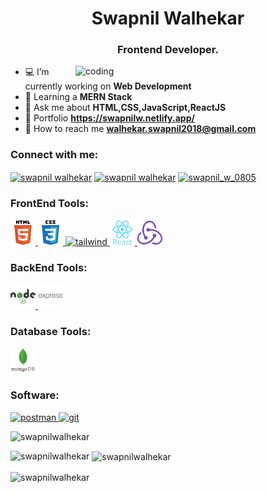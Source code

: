 <h1 align="center">Swapnil Walhekar</h1> 
<h3 align="center">Frontend Developer.</h3>
<img
src="https://camo.githubusercontent.com/cae12fddd9d6982901d82580bdf321d81fb299141098ca1c2d4891870827bf17/68747470733a2f2f6d69726f2e6d656469756d2e636f6d2f6d61782f313336302f302a37513379765349765f7430696f4a2d5a2e676966"
  alt="coding"
  align="right"
  width="400px"
/>

- 💻 I’m currently working on **Web Development**
- 🚀 Learning a **MERN Stack**
- 💬 Ask me about **HTML,CSS,JavaScript,ReactJS** 
- 🔗 Portfolio **https://swapnilw.netlify.app/**
- 📧 How to reach me **walhekar.swapnil2018@gmail.com**

<h3 align="left">Connect with me:</h3>
<p align="left">
  <a href="https://www.linkedin.com/in/swapnil-walhekar-a1617a209/" target="blank"
    ><img
      align="center"
      src="https://upload.wikimedia.org/wikipedia/commons/8/81/LinkedIn_icon.svg"
      alt="swapnil walhekar"
      height="30"
      width="40"
  /></a>
  <a href="https://www.facebook.com/swapnil.walhekar.16" target="blank"
    ><img
      align="center"
      src="https://raw.githubusercontent.com/rahuldkjain/github-profile-readme-generator/master/src/images/icons/Social/facebook.svg"
      alt="swapnil walhekar"
      height="30"
      width="40"
  /></a>
  <a href="https://www.instagram.com/swapnil_w_0805" target="blank"
    ><img
      align="center"
      src="https://raw.githubusercontent.com/rahuldkjain/github-profile-readme-generator/master/src/images/icons/Social/instagram.svg"
      alt="swapnil_w_0805"
      height="30"
      width="40"
  /></a>
</p>
  
<h3 align="left">FrontEnd Tools:</h3>
<p align="left">
  <a href="https://www.w3schools.com/html/" target="_blank" rel="noreferrer">
    <img
      src="https://raw.githubusercontent.com/devicons/devicon/master/icons/html5/html5-original-wordmark.svg"
      alt="html5"
      width="40"
      height="40"
    />
  </a>

  <a href="https://www.w3schools.com/css/" target="_blank" rel="noreferrer">
    <img
      src="https://raw.githubusercontent.com/devicons/devicon/master/icons/css3/css3-original-wordmark.svg"
      alt="css3"
      width="40"
      height="40"
    />
  </a>

  <a href="https://tailwindcss.com/" target="_blank" rel="noreferrer">
    <img
      src="https://upload.wikimedia.org/wikipedia/commons/d/d5/Tailwind_CSS_Logo.svg"
      alt="tailwind"
      width="40"
      height="40"
    />
  </a>
  
  <a href="https://reactjs.org/" target="_blank" rel="noreferrer">
    <img
      src="https://raw.githubusercontent.com/devicons/devicon/master/icons/react/react-original-wordmark.svg"
      alt="react"
      width="40"
      height="40"
    />
  </a>
  <a href="https://redux.js.org" target="_blank" rel="noreferrer">
    <img
      src="https://raw.githubusercontent.com/devicons/devicon/master/icons/redux/redux-original.svg"
      alt="redux"
      width="40"
      height="40"
    />
  </a>
</p>
<h3 align="left">BackEnd Tools:</h3>
<p align="left">
  <a href="https://nodejs.org" target="_blank" rel="noreferrer">
    <img
      src="https://raw.githubusercontent.com/devicons/devicon/master/icons/nodejs/nodejs-original-wordmark.svg"
      alt="nodejs"
      width="40"
      height="40"
    />
  </a>
  <a href="https://expressjs.com" target="_blank" rel="noreferrer">
    <img
      src="https://raw.githubusercontent.com/devicons/devicon/master/icons/express/express-original-wordmark.svg"
      alt="express"
      width="40"
      height="40"
    />
  </a>
</p>

<h3 align="left">Database Tools:</h3>
<p align="left">
  <a href="https://www.mongodb.com/" target="_blank" rel="noreferrer">
    <img
      src="https://raw.githubusercontent.com/devicons/devicon/master/icons/mongodb/mongodb-original-wordmark.svg"
      alt="mongodb"
      width="40"
      height="40"
    />
  </a>
</p>

<h3 align="left">Software:</h3>
<p align="left">
   <a href="https://postman.com" target="_blank" rel="noreferrer">
    <img
      src="https://www.vectorlogo.zone/logos/getpostman/getpostman-icon.svg"
      alt="postman"
      width="40"
      height="40"
    />
  </a>
  <a href="https://git-scm.com/" target="_blank" rel="noreferrer">
    <img
      src="https://www.vectorlogo.zone/logos/git-scm/git-scm-icon.svg"
      alt="git"
      width="40"
      height="40"
  /></a>
</p>

<p align="left">
  <img
    src="https://komarev.com/ghpvc/?username=swapnilwalhekar&label=Profile%20views&color=0e75b6&style=flat"
    alt="swapnilwalhekar"
  />
</p>

<p>
  <img
    align="left"
    src="https://github-readme-stats.vercel.app/api/top-langs?username=swapnilwalhekar&show_icons=true&locale=en&layout=compact"
    alt="swapnilwalhekar"
  />
</p>

<p>
  &nbsp;<img
    align="center"
    src="https://github-readme-stats.vercel.app/api?username=swapnilwalhekar&show_icons=true&locale=en"
    alt="swapnilwalhekar"
  />
</p>

<p>
  <img
    align="center"
    src="https://github-readme-streak-stats.herokuapp.com/?user=swapnilwalhekar&"
    alt="swapnilwalhekar"
  />
</p>
